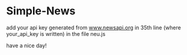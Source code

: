 # Simple-News

add your api key generated from www.newsapi.org in 35th line (where your_api_key is written) in the file neu.js

have a nice day!
